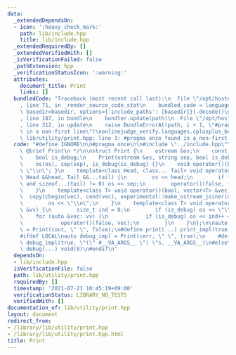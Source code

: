 ```yaml
---
data:
  _extendedDependsOn:
  - icon: ':heavy_check_mark:'
    path: lib/include.hpp
    title: lib/include.hpp
  _extendedRequiredBy: []
  _extendedVerifiedWith: []
  _isVerificationFailed: false
  _pathExtension: hpp
  _verificationStatusIcon: ':warning:'
  attributes:
    document_title: Print
    links: []
  bundledCode: "Traceback (most recent call last):\n  File \"/opt/hostedtoolcache/Python/3.9.6/x64/lib/python3.9/site-packages/onlinejudge_verify/documentation/build.py\"\
    , line 71, in _render_source_code_stat\n    bundled_code = language.bundle(stat.path,\
    \ basedir=basedir, options={'include_paths': [basedir]}).decode()\n  File \"/opt/hostedtoolcache/Python/3.9.6/x64/lib/python3.9/site-packages/onlinejudge_verify/languages/cplusplus.py\"\
    , line 187, in bundle\n    bundler.update(path)\n  File \"/opt/hostedtoolcache/Python/3.9.6/x64/lib/python3.9/site-packages/onlinejudge_verify/languages/cplusplus_bundle.py\"\
    , line 312, in update\n    raise BundleErrorAt(path, i + 1, \"#pragma once found\
    \ in a non-first line\")\nonlinejudge_verify.languages.cplusplus_bundle.BundleErrorAt:\
    \ lib/utility/print.hpp: line 3: #pragma once found in a non-first line\n"
  code: "#define IGNORE\n\n#pragma once\n\n#include \"../include.hpp\"\n\n/**\n *\
    \ @brief Print\n */\n\nstruct Print {\n    ostream &os;\n    const string sep;\n\
    \    bool is_debug;\n    Print(ostream &os, string sep, bool is_debug):\n    \
    \    os(os), sep(sep), is_debug(is_debug) {}\n    void operator()(bool) { os <<\
    \ \"\\n\"; }\n    template<class Head, class... Tail> void operator()(bool is_first,\
    \ Head &&head, Tail &&...tail) {\n        os << head;\n        if (not is_first\
    \ and sizeof...(tail) != 0) os << sep;\n        operator()(false, forward<Tail>(tail)...);\n\
    \    }\n    template<class T> void operator()(bool, vector<T> &vec) {\n      \
    \  copy(cbegin(vec), cend(vec), experimental::make_ostream_joiner(os, sep));\n\
    \        os << \"\\n\";\n    }\n    template<class T> void operator()(bool, vector<vector<T>>\
    \ &vv) {\n        size_t ind = 0;\n        if (is_debug) os << \"\\n\";\n    \
    \    for (auto &vec: vv) {\n            if (is_debug) os << ind++ << \": \";\n\
    \            operator()(false, vec);\n        }\n    }\n};\n\nauto print_impl\
    \ = Print(cout, \" \", false);\n#define print(...) print_impl(true, \"\", __VA_ARGS__)\n\
    #ifdef LOCAL\nauto debug_impl = Print(cerr, \" \", true);\n    #define debug(...)\
    \ debug_impl(true, \"(\" #__VA_ARGS__ \") \"s, __VA_ARGS__)\n#else\n    #define\
    \ debug(...) void(0)\n#endif\n"
  dependsOn:
  - lib/include.hpp
  isVerificationFile: false
  path: lib/utility/print.hpp
  requiredBy: []
  timestamp: '2021-07-21 10:45:19+09:00'
  verificationStatus: LIBRARY_NO_TESTS
  verifiedWith: []
documentation_of: lib/utility/print.hpp
layout: document
redirect_from:
- /library/lib/utility/print.hpp
- /library/lib/utility/print.hpp.html
title: Print
---
```

